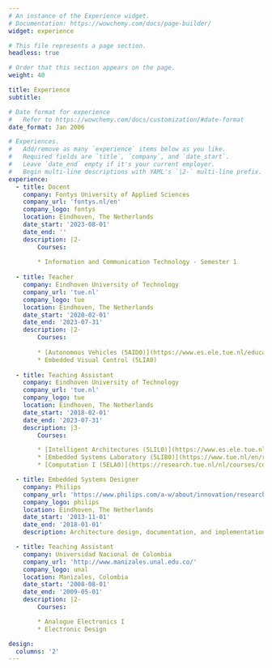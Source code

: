 ```yaml
---
# An instance of the Experience widget.
# Documentation: https://wowchemy.com/docs/page-builder/
widget: experience

# This file represents a page section.
headless: true

# Order that this section appears on the page.
weight: 40

title: Experience
subtitle:

# Date format for experience
#   Refer to https://wowchemy.com/docs/customization/#date-format
date_format: Jan 2006

# Experiences.
#   Add/remove as many `experience` items below as you like.
#   Required fields are `title`, `company`, and `date_start`.
#   Leave `date_end` empty if it's your current employer.
#   Begin multi-line descriptions with YAML's `|2-` multi-line prefix.
experience:
  - title: Docent
    company: Fontys University of Applied Sciences
    company_url: 'fontys.nl/en'
    company_logo: fontys
    location: Eindhoven, The Netherlands
    date_start: '2023-08-01'
    date_end: ''
    description: |2-
        Courses:
        
        * Information and Communication Technology - Semester 1
        
  - title: Teacher
    company: Eindhoven University of Technology
    company_url: 'tue.nl'
    company_logo: tue
    location: Eindhoven, The Netherlands
    date_start: '2020-02-01'
    date_end: '2023-07-31'
    description: |2-
        Courses:
        
        * [Autonomous Vehicles (5AID0)](https://www.es.ele.tue.nl/education/5aid0/)
        * Embedded Visual Control (5LIA0)
        
  - title: Teaching Assistant
    company: Eindhoven University of Technology
    company_url: 'tue.nl'
    company_logo: tue
    location: Eindhoven, The Netherlands
    date_start: '2018-02-01'
    date_end: '2023-07-31'
    description: |3-
        Courses:

        * [Intelligent Architectures (5LIL0)](https://www.es.ele.tue.nl/~heco/courses/IA-5LIL0/index.html)
        * [Embedded Systems Laboratory (5LIB0)](https://www.tue.nl/en/research/research-groups/electronic-systems/embedded-control-systems-lab/)
        * [Computation I (5ELA0)](https://research.tue.nl/nl/courses/computation-i-hardwaresoftware-interface-3)

  - title: Embedded Systems Designer
    company: Philips
    company_url: 'https://www.philips.com/a-w/about/innovation/research.html'
    company_logo: philips
    location: Eindhoven, The Netherlands
    date_start: '2013-11-01'
    date_end: '2018-01-01'
    description: Architecture design, documentation, and implementation of high-quality embedded software/electronics.

  - title: Teaching Assistant
    company: Universidad Nacional de Colombia
    company_url: 'http://www.manizales.unal.edu.co/'
    company_logo: unal
    location: Manizales, Colombia
    date_start: '2008-08-01'
    date_end: '2009-05-01'
    description: |2-
        Courses:

        * Analogue Electronics I
        * Electronic Design

design:
  columns: '2'
---
```

